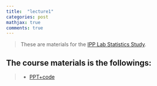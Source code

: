 ```yaml
---
title:  "lecture1"
categories: post
mathjax: true
comments: true
---
```

>These are materials for the [IPP Lab Statistics Study](https://gsesparkik.com/).

## The course materials is the followings:
>
>- [PPT+code](https://github.com/iron-hong/iron-hong.github.io/blob/master/research.zip)

